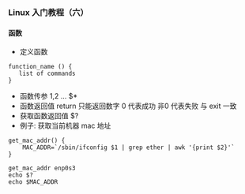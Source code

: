 ### Linux 入门教程（六）

#### 函数
- 定义函数
```shell
function_name () {
   list of commands
}
```
- 函数传参 $1,$2 ... $*
- 函数返回值 return 只能返回数字 0 代表成功 非0 代表失败 与 exit 一致
- 获取函数返回值 $?
- 例子: 获取当前机器 mac 地址

```shell
get_mac_addr() {
    MAC_ADDR=`/sbin/ifconfig $1 | grep ether | awk '{print $2}'`
}

get_mac_addr enp0s3
echo $?
echo $MAC_ADDR
```
